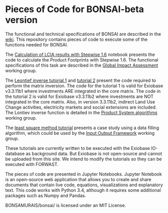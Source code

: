 # Pieces of Code for BONSAI-beta version

The functional and technical specifications of BONSAI are described in the [wiki](https://github.com/BONSAMURAIS/bonsai/wiki).
This repository contains pieces of code to execute some of the functions needed for BONSAI.

The [Calculation of LCIA results with Stepwise 1.6](https://github.com/BONSAMURAIS/bonsai/blob/master/Calculate%20product%20footprints%20with%20Stepwise.ipynb) notebook presents the code to calculate the Product Footprints with Stepwise 1.6. The functional specifications of this task are described in the [Global Impact Assessment](https://github.com/BONSAMURAIS/bonsai/wiki/Ensure%20Data%20Quality#global-impact-assessment-ia) working group.

The [Leontief inverse tutorial 1](https://github.com/BONSAMURAIS/bonsai/blob/master/Leontive%20inverse%20tutorial%20-%20investments%20are%20NOT%20integrated.ipynb) and [tutorial 2](https://github.com/BONSAMURAIS/bonsai/blob/master/Leontive%20inverse%20tutorial%20-%20investments%20are%20NOT%20integrated%20-%20iLUC%2C%20electricty%20markets%20and%20social%20extensions%20ARE%20included.ipynb) present the code required to perform the matrix inversion. The code for the tutorial 1 is valid for Exiobase v3.3.11b1 where investments ARE integrated in the core matrix. The code in the tutorial 2 is valid for Exiobase v3.3.11b2 where investments are NOT integrated in the core matrix. Also, in version 3.3.11b2, indirect Land Use Change activities, electricity markets and social extensions are included.
The Lontiev inverse function is detailed in the [Product System algorithms](https://github.com/BONSAMURAIS/bonsai/wiki/Make-Data-Usable#product-system-algorithms) working group. 

The [least square method tutorial](https://github.com/BONSAMURAIS/bonsai/blob/master/Overdetermined%20system%20resolution%20-%20sugar%20in%20soft%20drinks%20and%20spirits.ipynb) presents a case study using a data filling algorithm, which could be used by the [Input Output Framework](https://github.com/BONSAMURAIS/bonsai/wiki/Harvest%20Data#sut-gap-filling--correction-routines) working group.  

These tutorials are currently written to be executed with the Exiobase IO-database as background data. But Exiobase is not open-source and cannot be uploaded from this site. We intend to modify the tutorials so they can be executed with FORWAST.

The pieces of code are presented in Jupyter Notebooks. Jupyter Notebook is an open-source web application that allows you to create and share documents that contain live code, equations, visualizations and explanatory text. This code works with Python 3.4, although it requires some additional packages such as Numpy and Pandas.

BONSAMURAIS/bonsai/ is licensed under an MIT License.
